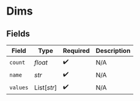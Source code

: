 # Dims


## Fields

| Field              | Type               | Required           | Description        |
| ------------------ | ------------------ | ------------------ | ------------------ |
| `count`            | *float*            | :heavy_check_mark: | N/A                |
| `name`             | *str*              | :heavy_check_mark: | N/A                |
| `values`           | List[*str*]        | :heavy_check_mark: | N/A                |